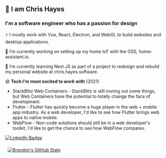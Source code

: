 ## 👋 I am Chris Hayes

### I'm a software engineer who has a passion for design

⚡ I mostly work with Vue, React, Electron, and WebGL to build websites and desktop applications.

🔭 I’m currently working on setting up my home IoT with the OSS, home-assistant.io.

🌱 I’m currently learning Next.JS as part of a project to redesign and rebuild my personal website at chris.hayes.software.

😄 **Tech I'm most excited to work with** (2021)

- StackBlitz Web Containers - StackBlitz is still ironing out some things, but Web Containers have the potential to totally change the face of development.
- Flutter - Flutter has quickly become a huge player in the web + mobile app industry. As a web developer, I'd like to see how Flutter brings web apps to native mobile.
- WebFlow - Non-code solutions should still be in a web developer's toolkit, I'd like to get the chance to see how WebFlow compares.

[![LinkedIn Badge](https://img.shields.io/badge/LinkedIn-Profile-informational?style=flat&logo=linkedin&logoColor=white&color=0D76A8)](https://www.linkedin.com/in/hayes-chris/)

<a href="https://github.com/braydoncoyer">
  <img align="center" style="margin:0.5rem" src="https://github-readme-stats.vercel.app/api?username=christopher-hayes&show_icons=true&count_private=true&theme=gruvbox" alt="Braydon's GitHub Stats" />
</a>

